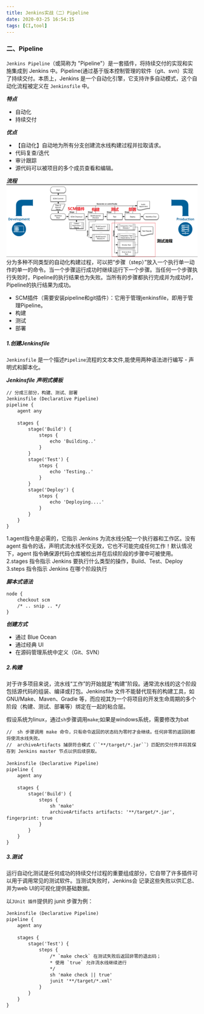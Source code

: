 ```yaml
---
title: Jenkins实战（二）Pipeline
date: 2020-03-25 16:54:15
tags: [CI,tool]
---
```



### 二、Pipeline
`Jenkins Pipeline`（或简称为 "Pipeline"）是一套插件，将持续交付的实现和实施集成到 Jenkins 中。Pipeline(通过基于版本控制管理的软件（git、svn）实现了持续交付。本质上，Jenkins 是一个自动化引擎，它支持许多自动模式，这个自动化流程被定义在 `Jenkinsfile` 中。

***特点***
+	自动化
+	持续交付

***优点***
+	【自动化】自动地为所有分支创建流水线构建过程并拉取请求。
+	代码复查/迭代
+	审计跟踪
+	源代码可以被项目的多个成员查看和编辑。

***流程***
![Jenkins_sz](/image/jenkins/Jenkins_sz_1.png)
分为多种不同类型的自动化构建过程，可以把“步骤（step）”放入一个执行单一动作的单一的命令。当一个步骤运行成功时继续运行下一个步骤。当任何一个步骤执行失败时，Pipeline的执行结果也为失败。当所有的步骤都执行完成并为成功时，Pipeline的执行结果为成功。


+	SCM插件（需要安装pipeline和git插件）：它用于管理jenkinsfile，即用于管理Pipeline。
+	构建
+	测试
+	部署

##### 1.创建Jenkinsfile
`Jenkinsfile` 是一个描述`Pipeline`流程的文本文件,能使用两种语法进行编写 - 声明式和脚本化。



***Jenkinsfile 声明式模板*** 
```
// 分成三部分，构建、测试、部署
Jenkinsfile (Declarative Pipeline)
pipeline {
    agent any

    stages {
        stage('Build') {
            steps {
                echo 'Building..'
            }
        }
        stage('Test') {
            steps {
                echo 'Testing..'
            }
        }
        stage('Deploy') {
            steps {
                echo 'Deploying....'
            }
        }
    }
}
```
1.agent指令是必需的，它指示 Jenkins 为流水线分配一个执行器和工作区。没有 agent 指令的话，声明式流水线不仅无效，它也不可能完成任何工作！默认情况下，agent 指令确保源代码仓库被检出并在后续阶段的步骤中可被使用。
2.stages 指令指示 Jenkins 要执行什么类型的操作，Build、Test、Deploy
3.steps 指令指示 Jenkins 在哪个阶段执行

***脚本式语法***
```
node {
    checkout scm 
    /* .. snip .. */
}
```

***创建方式***
+	通过 Blue Ocean 
+	通过经典 UI 
+	在源码管理系统中定义（Git、SVN）

##### 2.构建
对于许多项目来说，流水线“工作”的开始就是“构建”阶段。通常流水线的这个阶段包括源代码的组装、编译或打包。Jenkinsfile 文件不能替代现有的构建工具，如 GNU/Make、Maven、Gradle 等，而应视其为一个将项目的开发生命周期的多个阶段（构建、测试、部署等）绑定在一起的粘合层。


假设系统为linux，通过`sh`步骤调用`make`;如果是windows系统，需要修改为bat
```
//	sh 步骤调用 make 命令，只有命令返回的状态码为零时才会继续。任何非零的返回码都将使流水线失败。
//	archiveArtifacts 捕获符合模式（``**/target/*.jar``）匹配的交付件并将其保存到 Jenkins master 节点以供后续获取。

Jenkinsfile (Declarative Pipeline)
pipeline {
    agent any

    stages {
        stage('Build') {
            steps {
                sh 'make' 
                archiveArtifacts artifacts: '**/target/*.jar', fingerprint: true 
            }
        }
    }
}
```

##### 3.测试
运行自动化测试是任何成功的持续交付过程的重要组成部分，它自带了许多插件可以用于调用常见的测试软件。当测试失败时，Jenkins会 记录这些失败以供汇总、 并为web UI的可视化提供基础数据。

以`JUnit 插件`提供的 junit 步骤为例：

```
Jenkinsfile (Declarative Pipeline)
pipeline {
    agent any

    stages {
        stage('Test') {
            steps {
                /* `make check` 在测试失败后返回非零的退出码；
                * 使用 `true` 允许流水线继续进行
                */
                sh 'make check || true' 
                junit '**/target/*.xml' 
            }
        }
    }
}
```


